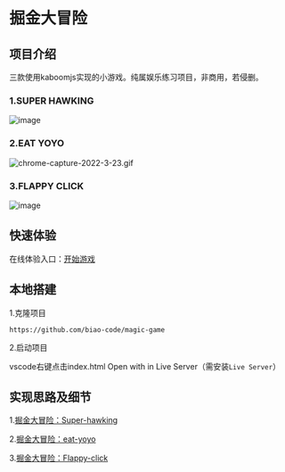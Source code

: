 # 掘金大冒险

## 项目介绍

三款使用kaboomjs实现的小游戏。纯属娱乐练习项目，非商用，若侵删。

### 1.SUPER HAWKING

![image](https://p3-juejin.byteimg.com/tos-cn-i-k3u1fbpfcp/3286ca928a114b109ae67a7673404878~tplv-k3u1fbpfcp-watermark.image?)

### 2.EAT YOYO

![chrome-capture-2022-3-23.gif](https://p1-juejin.byteimg.com/tos-cn-i-k3u1fbpfcp/b27e4b5682d240879c3ec9013cff4cd9~tplv-k3u1fbpfcp-watermark.image?)

### 3.FLAPPY CLICK

![image](https://p9-juejin.byteimg.com/tos-cn-i-k3u1fbpfcp/33bb60e8497c44c7bb87a34d65320898~tplv-k3u1fbpfcp-watermark.image?)


## 快速体验

在线体验入口：[开始游戏](https://biao-code.github.io/magic-game/)



## 本地搭建

1.克隆项目

`https://github.com/biao-code/magic-game`

2.启动项目

vscode右键点击index.html Open with in Live Server（需安装`Live Server`）

## 实现思路及细节

1.[掘金大冒险：Super-hawking](https://juejin.cn/post/7089802999861608455/)

2.[掘金大冒险：eat-yoyo](https://juejin.cn/post/7089802377280110629)

3.[掘金大冒险：Flappy-click](https://juejin.cn/post/7089802664585723911/)
